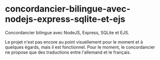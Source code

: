 # concordancier-bilingue-avec-nodejs-express-sqlite-et-ejs

Concordancier bilingue avec NodeJS, Express, SQLite et EJS.

Le projet n'est pas encore au point visuellement pour le moment et à quelques égards, mais il est fonctionnel. Pour le moment, le concordancier ne propose que des traductions entre l'allemand et le français.
